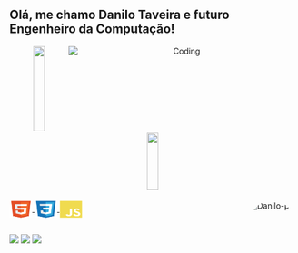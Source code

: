 ## Olá, me chamo Danilo Taveira e futuro Engenheiro da Computação!
<div align="center">
  <a href="https://github.com/Danilo-Taveira">
   <img align="right" alt="Coding" width="400" src="https://uploaddeimagens.com.br/imagens/g8UFbz4">
  <img height="150em" width="20%" src="https://github-readme-stats.vercel.app/api?username=Danilo-Taveira&show_icons=true&theme=dark&include_all_commits=true&count_private=true"/>
  <img height="100em" width="20%" src="https://github-readme-stats.vercel.app/api/top-langs/?username=Danilo-Taveira&layout=compact&langs_count=7&theme=dark"/>
</div>
<div style="display: inline_block"><br>
  <img align="center" alt="Danilo-HTML" height="30" width="40" src="https://raw.githubusercontent.com/devicons/devicon/master/icons/html5/html5-original.svg">
  <img align="center" alt="Danilo-CSS" height="30" width="40" src="https://raw.githubusercontent.com/devicons/devicon/master/icons/css3/css3-original.svg">
  <img align="center" alt="Danilo-Js" height="30" width="40" src="https://raw.githubusercontent.com/devicons/devicon/master/icons/javascript/javascript-plain.svg">
  <img align="right" alt="Danilo-pic" height="150" style="border-radius:50px;" src="https://wifflegif.com/gifs/180066-daft-punk-octocat-gif">
</div>
  
  ##
 
<div> 
  <a href="https://instagram.com/danilo.navega" target="_blank"><img src="https://img.shields.io/badge/-Instagram-%23E4405F?style=for-the-badge&logo=instagram&logoColor=white" target="_blank"></a>
   <a href = "mailto:dtnavega@gmail.com"><img src="https://img.shields.io/badge/-Gmail-%23333?style=for-the-badge&logo=gmail&logoColor=white" target="_blank"></a>
  <a href="https://www.linkedin.com/in/danilo-taveira-630888210/" target="_blank"><img src="https://img.shields.io/badge/-LinkedIn-%230077B5?style=for-the-badge&logo=linkedin&logoColor=white" target="_blank"></a> 
 
</div>
